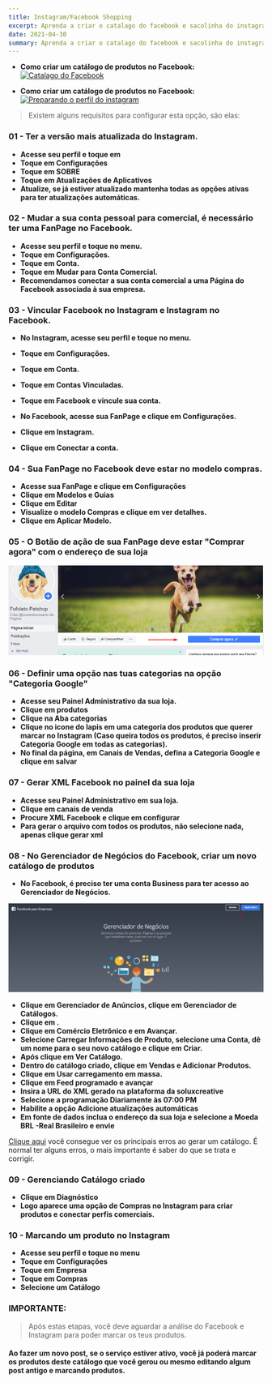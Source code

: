 ```yaml
---
title: Instagram/Facebook Shopping
excerpt: Aprenda a criar o catalago do facebook e sacolinha do instagram e integrar com a paltaforma de E-commerce da Solux Creative.
date: 2021-04-30
summary: Aprenda a criar o catalago do facebook e sacolinha do instagram e integrar com a paltaforma de E-commerce da Solux Creative.
---
```


- **Como criar um catálogo de produtos no Facebook:** 
[![Catalago do Facebook](https://res.cloudinary.com/marcomontalbano/image/upload/v1619814828/video_to_markdown/images/youtube---06KR2hrARw-c05b58ac6eb4c4700831b2b3070cd403.jpg)](https://youtu.be/-06KR2hrARw "Catalago do Facebook")


- **Como criar um catálogo de produtos no Facebook:** 
[![Preparando o perfil do instagram](https://res.cloudinary.com/marcomontalbano/image/upload/v1619814980/video_to_markdown/images/youtube--2lTLDvoFJwg-c05b58ac6eb4c4700831b2b3070cd403.jpg)](https://youtu.be/2lTLDvoFJwg "Preparando o perfil do instagram")

> Existem alguns requisitos para configurar esta opção, são elas:

### 01 - Ter a versão mais atualizada do Instagram.

- **Acesse seu perfil e toque em** 
- **Toque em Configurações** 
- **Toque em SOBRE** 
- **Toque em Atualizações de Aplicativos** 
- **Atualize, se já estiver atualizado mantenha todas as opções ativas para ter atualizações automáticas.** 

### 02 - Mudar a sua conta pessoal para comercial, é necessário ter uma FanPage no Facebook.


- **Acesse seu perfil e toque no menu.** 
- **Toque em Configurações.** 
- **Toque em Conta.** 
- **Toque em Mudar para Conta Comercial.** 
- **Recomendamos conectar a sua conta comercial a uma Página do Facebook associada à sua empresa.** 

### 03 - Vincular Facebook no Instagram e Instagram no Facebook.


- **No Instagram, acesse seu perfil e toque no menu.**
- **Toque em Configurações.**
- **Toque em Conta.**
- **Toque em Contas Vinculadas.** 
- **Toque em Facebook e vincule sua conta.**

- **No Facebook, acesse sua FanPage e clique em Configurações.**
- **Clique em Instagram.**
- **Clique em Conectar a conta.** 

### 04 - Sua FanPage no Facebook deve estar no modelo compras.


- **Acesse sua FanPage e clique em Configurações**
- **Clique em Modelos e Guias**
- **Clique em Editar**
- **Visualize o modelo Compras e clique em ver detalhes.**
- **Clique em Aplicar Modelo.**    


### 05 - O Botão de ação de sua FanPage deve estar "Comprar agora" com o endereço de sua loja

![background](./images/facebooksoluxcreative.png)

### 06 - Definir uma opção nas tuas categorias na opção "Categoria Google"

- **Acesse seu Painel Administrativo da sua loja.**
- **Clique em produtos**
- **Clique na Aba  categorias**
- **Clique no icone do lapis em uma categoria dos produtos que querer marcar no Instagram (Caso queira todos os produtos, é preciso inserir Categoria Google em todas as categorias).**
- **No final da página, em Canais de Vendas, defina a Categoria Google e clique em salvar**

### 07 - Gerar XML Facebook no painel da sua loja


- **Acesse seu Painel Administrativo em sua loja.**
- **Clique em canais de venda**
- **Procure XML Facebook e clique em configurar**
- **Para gerar o arquivo com todos os produtos, não selecione nada, apenas clique gerar xml**

### 08 - No Gerenciador de Negócios do Facebook, criar um novo catálogo de produtos


- **No Facebook, é preciso ter uma conta Business para ter acesso ao Gerenciador de Negócios.**

![background](./images/facebookbusinessoluxcreative.png)

- **Clique em Gerenciador de Anúncios, clique em Gerenciador de Catálogos.**
- **Clique em .**
- **Clique em Comércio Eletrônico e em Avançar.**
- **Selecione Carregar Informações de Produto, selecione uma Conta, dê um nome para o seu novo catálogo e clique em Criar.**
- **Após clique em Ver Catálogo.** 
- **Dentro do catálogo criado, clique em Vendas e Adicionar Produtos.** 
- **Clique em Usar carregamento em massa.**
- **Clique em Feed programado e avançar**
- **Insira a URL do XML gerado na plataforma da soluxcreative**
- **Selecione a programação Diariamente às 07:00 PM**
- **Habilite a opção Adicione atualizações automáticas**
- **Em fonte de dados inclua o endereço da sua loja e selecione a Moeda BRL -Real Brasileiro e envie**

[Clique aqui](https://docs.google.com/document/d/1Xj7LBmr-V0G-3QWnlCugAN_d5WhH31E-M6UY428RTOM/edit?ts=5d02805e)   você consegue ver os principais erros ao gerar um catálogo. É normal ter alguns erros, o mais importante é saber do que se trata e corrigir. 

### 09 - Gerenciando Catálogo criado


- **Clique em Diagnóstico**
- **Logo aparece uma opção de Compras no Instagram para criar produtos e conectar perfis comerciais.**


### 10 -  Marcando um produto no Instagram


- **Acesse seu perfil e toque no menu**
- **Toque em Configurações**
- **Toque em Empresa**
- **Toque em Compras**
- **Selecione um Catálogo**

### IMPORTANTE: 

>Após estas etapas, você deve aguardar a análise do Facebook e Instagram para poder marcar os teus produtos. 

#### Ao fazer um novo post, se o serviço estiver ativo, você já poderá marcar os produtos deste catálogo que você gerou ou mesmo editando algum post antigo e marcando produtos.

